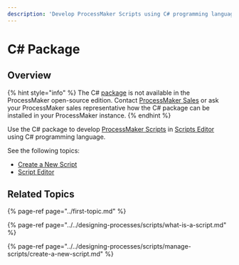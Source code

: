 ```yaml
---
description: 'Develop ProcessMaker Scripts using C# programming language.'
---
```


# C\# Package

## Overview

{% hint style="info" %}
The C\# [package](../first-topic.md) is not available in the ProcessMaker open-source edition. Contact [ProcessMaker Sales](https://www.processmaker.com/contact/) or ask your ProcessMaker sales representative how the C\# package can be installed in your ProcessMaker instance.
{% endhint %}

Use the C\# package to develop [ProcessMaker Scripts](../../designing-processes/scripts/what-is-a-script.md) in [Scripts Editor]() using C\# programming language.

See the following topics:

* [Create a New Script](../../designing-processes/scripts/manage-scripts/create-a-new-script.md#create-a-new-processmaker-script)
* [Script Editor](../../designing-processes/scripts/script-editor.md)

## Related Topics

{% page-ref page="../first-topic.md" %}

{% page-ref page="../../designing-processes/scripts/what-is-a-script.md" %}

{% page-ref page="../../designing-processes/scripts/manage-scripts/create-a-new-script.md" %}


